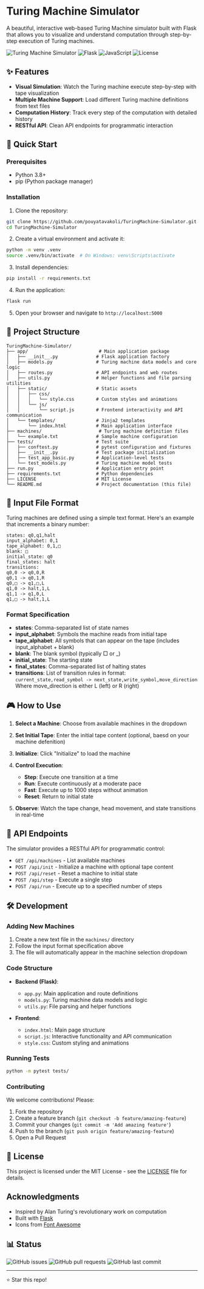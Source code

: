 # Turing Machine Simulator

A beautiful, interactive web-based Turing Machine simulator built with Flask that allows you to visualize and understand computation through step-by-step execution of Turing machines.

![Turing Machine Simulator](https://img.shields.io/badge/Python-3.8%2B-blue) ![Flask](https://img.shields.io/badge/Flask-2.0%2B-lightgrey) ![JavaScript](https://img.shields.io/badge/JavaScript-ES6%2B-yellow) ![License](https://img.shields.io/badge/License-MIT-green)

## ✨ Features

- **Visual Simulation**: Watch the Turing machine execute step-by-step with tape visualization
- **Multiple Machine Support**: Load different Turing machine definitions from text files
- **Computation History**: Track every step of the computation with detailed history
- **RESTful API**: Clean API endpoints for programmatic interaction

## 🚀 Quick Start

### Prerequisites

- Python 3.8+
- pip (Python package manager)

### Installation

1. Clone the repository:
```bash
git clone https://github.com/pouyatavakoli/TuringMachine-Simulator.git
cd TuringMachine-Simulator
```

2. Create a virtual environment and activate it:
```bash
python -m venv .venv
source .venv/bin/activate  # On Windows: venv\Scripts\activate
```

3. Install dependencies:
```bash
pip install -r requirements.txt
```

4. Run the application:
```bash
flask run
```

5. Open your browser and navigate to `http://localhost:5000`

## 📁 Project Structure

```
TuringMachine-Simulator/
├── app/                          # Main application package
│   ├── __init__.py              # Flask application factory
│   ├── models.py                # Turing machine data models and core logic
│   ├── routes.py                # API endpoints and web routes
│   ├── utils.py                 # Helper functions and file parsing utilities
│   ├── static/                  # Static assets
│   │   ├── css/
│   │   │   └── style.css        # Custom styles and animations
│   │   └── js/
│   │       └── script.js        # Frontend interactivity and API communication
│   └── templates/               # Jinja2 templates
│       └── index.html           # Main application interface
├── machines/                     # Turing machine definition files
│   └── example.txt              # Sample machine configuration
├── tests/                       # Test suite
│   ├── conftest.py              # pytest configuration and fixtures
│   ├── __init__.py              # Test package initialization
│   ├── test_app_basic.py        # Application-level tests
│   └── test_models.py           # Turing machine model tests
├── run.py                       # Application entry point
├── requirements.txt             # Python dependencies
├── LICENSE                      # MIT License
└── README.md                    # Project documentation (this file)

```

## 🧪 Input File Format

Turing machines are defined using a simple text format. Here's an example that increments a binary number:

```plaintext
states: q0,q1,halt
input_alphabet: 0,1
tape_alphabet: 0,1,□
blank: □
initial_state: q0
final_states: halt
transitions:
q0,0 -> q0,0,R
q0,1 -> q0,1,R
q0,□ -> q1,□,L
q1,0 -> halt,1,L
q1,1 -> q1,0,L
q1,□ -> halt,1,L
```

### Format Specification

- **states**: Comma-separated list of state names
- **input_alphabet**: Symbols the machine reads from initial tape
- **tape_alphabet**: All symbols that can appear on the tape (includes input_alphabet + blank)
- **blank**: The blank symbol (typically □ or _)
- **initial_state**: The starting state
- **final_states**: Comma-separated list of halting states
- **transitions**: List of transition rules in format:  
  `current_state,read_symbol -> next_state,write_symbol,move_direction`  
  Where move_direction is either L (left) or R (right)

## 🎮 How to Use

1. **Select a Machine**: Choose from available machines in the dropdown
2. **Set Initial Tape**: Enter the initial tape content (optional, baesd on your machine defenition)
3. **Initialize**: Click "Initialize" to load the machine
4. **Control Execution**:
   - **Step**: Execute one transition at a time
   - **Run**: Execute continuously at a moderate pace
   - **Fast**: Execute up to 1000 steps without animation
   - **Reset**: Return to initial state

5. **Observe**: Watch the tape change, head movement, and state transitions in real-time

## 🔧 API Endpoints

The simulator provides a RESTful API for programmatic control:

- `GET /api/machines` - List available machines
- `POST /api/init` - Initialize a machine with optional tape content
- `POST /api/reset` - Reset a machine to initial state
- `POST /api/step` - Execute a single step
- `POST /api/run` - Execute up to a specified number of steps

## 🛠️ Development

### Adding New Machines

1. Create a new text file in the `machines/` directory
2. Follow the input format specification above
3. The file will automatically appear in the machine selection dropdown

### Code Structure

- **Backend (Flask)**:
  - `app.py`: Main application and route definitions
  - `models.py`: Turing machine data models and logic
  - `utils.py`: File parsing and helper functions

- **Frontend**:
  - `index.html`: Main page structure
  - `script.js`: Interactive functionality and API communication
  - `style.css`: Custom styling and animations

### Running Tests

```bash
python -m pytest tests/
```

### Contributing

We welcome contributions! Please:

1. Fork the repository
2. Create a feature branch (`git checkout -b feature/amazing-feature`)
3. Commit your changes (`git commit -m 'Add amazing feature'`)
4. Push to the branch (`git push origin feature/amazing-feature`)
5. Open a Pull Request

## 📝 License

This project is licensed under the MIT License - see the [LICENSE](LICENSE) file for details.

## Acknowledgments

- Inspired by Alan Turing's revolutionary work on computation
- Built with [Flask](https://flask.palletsprojects.com/)
- Icons from [Font Awesome](https://fontawesome.com/)

## 📊 Status

![GitHub issues](https://img.shields.io/github/issues/pouyatavakoli/TuringMachine-Simulator)
![GitHub pull requests](https://img.shields.io/github/issues-pr/pouyatavakoli/TuringMachine-Simulator)
![GitHub last commit](https://img.shields.io/github/last-commit/pouyatavakoli/TuringMachine-Simulator)

---

⭐ Star this repo!
